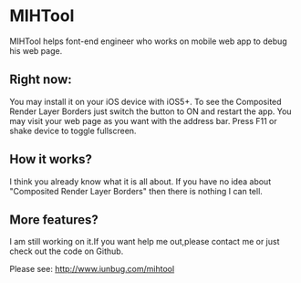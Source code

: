 MIHTool
=======
MIHTool helps  font-end engineer who works on mobile web app to debug his web page.

## Right now:

You may install it on your iOS device with iOS5+.
To see the Composited Render Layer Borders just switch the button to ON and restart the app.
You may visit your web page as you want with the address bar.
Press F11 or shake device to toggle fullscreen.

## How it works?

I think you already know what it is all about. If you have no idea about "Composited Render Layer Borders" then there is nothing I can tell.

## More features?

I am still working on it.If you want help me out,please contact me or just check out the code on Github.


Please see:
http://www.iunbug.com/mihtool